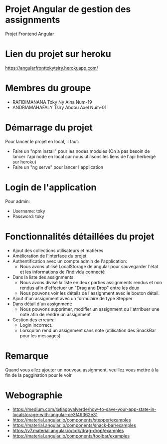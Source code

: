 # Projet Angular de gestion des assignments
Projet Frontend Angular

# Lien du projet sur heroku
https://angularfronttokytsiry.herokuapp.com/

# Membres du groupe
- RAFIDIMANANA Toky Ny Aina Num-19
- ANDRIAMAHAFALY Tsiry Abdou Axel Num-01

# Démarrage du projet
Pour lancer le projet en local, il faut:
- Faire un "npm install" pour les nodes modules
(On a pas besoin de lancer l'api node en local car nous utilisons les liens de l'api herbergé sur heroku)
- Faire un "ng serve" pour lancer l'application

# Login de l'application
Pour admin:
 -  Username: toky
 -  Password: toky

# Fonctionnalités détaillées du projet
- Ajout des collections utilisateurs et matières
- Amélioration de l'interface du projet
- Authentification avec un compte admin de l'application:
  - Nous avons utilisé LocalStorage de angular pour sauvegarder l'état et les informations de l'individu connecté
- Dans la liste des assignments:
  - Nous avons divisé la liste en deux parties assignments rendus et non rendus afin d'effectuer un "Drag and Drop" entre les deux
  - Nous pouvons voir les détails de l'assignment avec le bouton détail.
- Ajout d'un assignment avec un formulaire de type Stepper  
- Dans détail d'un assignment:
  - Nous pouvons supprimer, modifier un assignment ou l'atrribuer une note afin de rendre un assignment
- Gestion des erreurs:
  - Login incorrect.
  - Lorsqu'on rend un assignment sans note (utilisation des SnackBar pour les messages)

# Remarque
Quand vous allez ajouter un nouveau assignment, veuillez vous mettre à la fin de la paggination pour le voir 

# Webographie
- https://medium.com/@tiagovalverde/how-to-save-your-app-state-in-localstorage-with-angular-ce3f49362e31
- https://material.angular.io/components/stepper/examples
- https://material.angular.io/components/snack-bar/examples
- https://v7.material.angular.io/cdk/drag-drop/examples
- https://material.angular.io/components/toolbar/examples
